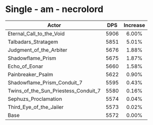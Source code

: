 # Single - am - necrolord
| Actor | DPS | Increase |
|---|:---:|:---:|
|Eternal_Call_to_the_Void|5906|6.00%|
|Talbadars_Stratagem|5851|5.01%|
|Judgment_of_the_Arbiter|5676|1.88%|
|Shadowflame_Prism|5675|1.87%|
|Echo_of_Eonar|5660|1.58%|
|Painbreaker_Psalm|5622|0.90%|
|Shadowflame_Prism_Conduit_7|5595|0.43%|
|Twins_of_the_Sun_Priestess_Conduit_7|5580|0.16%|
|Sephuzs_Proclamation|5574|0.04%|
|Third_Eye_of_the_Jailer|5573|0.02%|
|Base|5572|0.00%|

